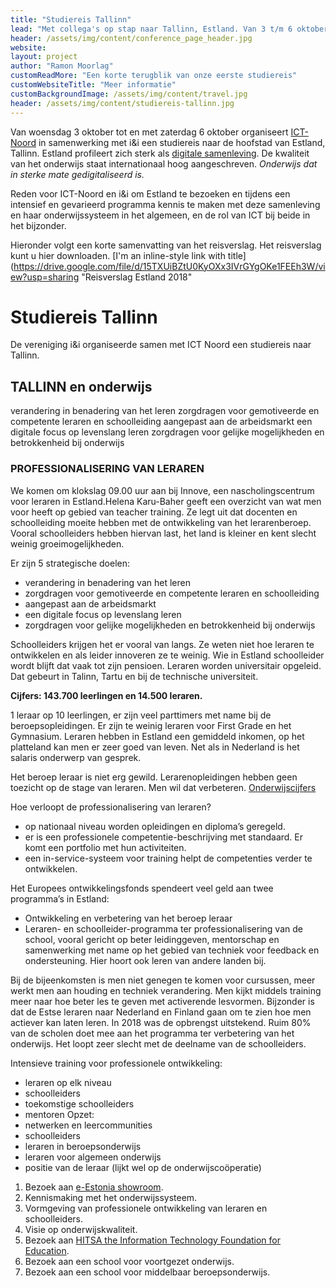 ```yaml
---
title: "Studiereis Tallinn"
lead: "Met collega's op stap naar Tallinn, Estland. Van 3 t/m 6 oktober 2018."
header: /assets/img/content/conference_page_header.jpg
website: 
layout: project
author: "Ramon Moorlag"
customReadMore: "Een korte terugblik van onze eerste studiereis"
customWebsiteTitle: "Meer informatie"
customBackgroundImage: /assets/img/content/travel.jpg
header: /assets/img/content/studiereis-tallinn.jpg
---
```


Van woensdag 3 oktober tot en met zaterdag 6 oktober organiseert [ICT-Noord](http://ict-noord.nl) in samenwerking met i&i een studiereis naar de hoofstad van Estland, Tallinn.
Estland profileert zich sterk als [digitale samenleving](https://e-estonia.com). De kwaliteit van het onderwijs staat internationaal hoog aangeschreven. *Onderwijs dat in sterke mate gedigitaliseerd is.*

Reden voor ICT-Noord en i&i om Estland te bezoeken en tijdens een intensief en gevarieerd programma kennis te maken met deze samenleving en haar onderwijssysteem in het algemeen, en de rol van ICT bij beide in het bijzonder.

Hieronder volgt een korte samenvatting van het reisverslag. Het reisverslag kunt u hier downloaden.
[I'm an inline-style link with title](https://drive.google.com/file/d/15TXUiBZtU0KyOXx3IVrGYgOKe1FEEh3W/view?usp=sharing "Reisverslag Estland 2018"

# Studiereis Tallinn
De vereniging i&i organiseerde samen met ICT Noord een studiereis naar Tallinn. 

## TALLINN en onderwijs
verandering in benadering van het leren
zorgdragen voor gemotiveerde en competente leraren en schoolleiding
aangepast aan de arbeidsmarkt
een digitale focus op levenslang leren
zorgdragen voor gelijke mogelijkheden en betrokkenheid bij onderwijs

### PROFESSIONALISERING VAN LERAREN
We komen om klokslag 09.00 uur aan bij Innove, een nascholingscentrum voor leraren in Estland.Helena Karu-Baher geeft een overzicht van wat men voor heeft op gebied van teacher training. Ze legt uit dat docenten en schoolleiding moeite hebben met de ontwikkeling van het lerarenberoep. Vooral schoolleiders hebben hiervan last, het land is kleiner en kent slecht weinig groeimogelijkheden.

Er zijn 5 strategische doelen:

* verandering in benadering van het leren
* zorgdragen voor gemotiveerde en competente leraren en schoolleiding
* aangepast aan de arbeidsmarkt
* een digitale focus op levenslang leren
* zorgdragen voor gelijke mogelijkheden en betrokkenheid bij onderwijs

Schoolleiders krijgen het er vooral van langs. Ze weten niet hoe leraren te ontwikkelen en als leider innoveren ze te weinig. Wie in Estland schoolleider wordt blijft dat vaak tot zijn pensioen. Leraren worden universitair opgeleid. Dat gebeurt in Talinn, Tartu en bij de technische universiteit.

**Cijfers: 143.700 leerlingen en 14.500 leraren.**

1 leraar op 10 leerlingen, er zijn veel parttimers met name bij de beroepsopleidingen.
Er zijn te weinig leraren voor First Grade en het Gymnasium. Leraren hebben in Estland een gemiddeld inkomen, op het platteland kan men er zeer goed van leven. Net als in Nederland is het salaris onderwerp van gesprek.

Het beroep leraar is niet erg gewild. Lerarenopleidingen hebben geen toezicht op de stage van leraren. Men wil dat verbeteren. [Onderwijscijfers](https://www.haridussilm.ee "Onderwijscijfers Estland")

Hoe verloopt de professionalisering van leraren?
* op nationaal niveau worden opleidingen en diploma’s geregeld.
* er is een professionele competentie-beschrijving met standaard. Er komt een portfolio met hun activiteiten.
* een in-service-systeem voor training helpt de competenties verder te ontwikkelen.

Het Europees ontwikkelingsfonds spendeert veel geld aan twee programma’s in Estland:

* Ontwikkeling en verbetering van het beroep leraar
* Leraren- en schoolleider-programma ter professionalisering van de school, vooral gericht op beter leidinggeven, mentorschap en samenwerking met name op het gebied van techniek voor feedback en ondersteuning. Hier hoort ook leren van andere landen bij.

Bij de bijeenkomsten is men niet genegen te komen voor cursussen, meer werkt men aan houding en techniek verandering. Men kijkt middels training meer naar hoe beter les te geven met activerende lesvormen. Bijzonder is dat de Estse leraren naar Nederland en Finland gaan om te zien hoe men actiever kan laten leren. In 2018 was de opbrengst uitstekend. Ruim 80% van de scholen doet mee aan het programma ter verbetering van het onderwijs. Het loopt zeer slecht met de deelname van de schoolleiders.

Intensieve training voor professionele ontwikkeling:
* leraren op elk niveau
* schoolleiders
* toekomstige schoolleiders
* mentoren
Opzet:
* netwerken en leercommunities
* schoolleiders
* leraren in beroepsonderwijs
* leraren voor algemeen onderwijs
* positie van de leraar (lijkt wel op de onderwijscoöperatie)



1. Bezoek aan [e-Estonia showroom](https://e-estonia.com/showroom).
2. Kennismaking met het onderwijssysteem.
3. Vormgeving van professionele ontwikkeling van leraren en schoolleiders.
4. Visie op onderwijskwaliteit.
5. Bezoek aan [HITSA the Information Technology Foundation for Education](https://www.hitsa.ee).
6. Bezoek aan een school voor voortgezet onderwijs.
7. Bezoek aan een school voor middelbaar beroepsonderwijs.
